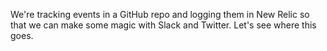 We're tracking events in a GitHub repo and logging them in New Relic so that we can make some magic with Slack and Twitter. Let's see where this goes.